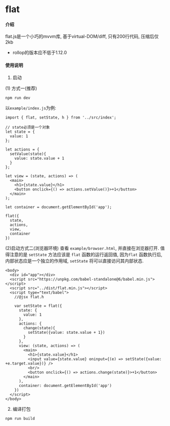 # flat

#### 介绍
flat.js是一个小巧的mvvm库, 基于virtual-DOM/diff, 只有200行代码, 压缩后仅2kb
* rollop的版本应不低于1.12.0

#### 使用说明

1. 启动

(1) 方式一(推荐)
```
npm run dev
```

以`example/index.js`为例:
```
import { flat, setState, h } from '../src/index';

// state必须是一个对象
let state = {
  value: 1
};

let actions = {
  setValue(state){
    value: state.value + 1
  }
};

let view = (state, actions) => (
  <main>
    <h1>{state.value}</h1>
    <button onclick={() => actions.setValue()}>+1</button>
  </main>
);

let container = document.getElementById('app');

flat({
  state,
  actions,
  view,
  container
})
```

(2)启动方式二(浏览器环境)
查看 `example/browser.html`, 并直接在浏览器打开. 值得注意的是 `setState` 方法应该是 `flat` 函数的运行返回值, 因为`flat` 函数执行后, 内部状态应是一个独立的作用域, `setState` 将可以直接访问其内部状态.
```
<body>
  <div id="app"></div>
  <script src="https://unpkg.com/babel-standalone@6/babel.min.js"></script>
  <script src="../dist/flat.min.js"></script>
  <script type="text/babel">
    //@jsx flat.h

    var setState = flat({
      state: {
        value: 1
      },
      actions: {
        change(state){
          setState({value: state.value + 1})
        }
      },
      view: (state, actions) => (
        <main>
          <h1>{state.value}</h1>
          <input value={state.value} oninput={(e) => setState({value: +e.target.value})} />
          <br/>
          <button onclick={() => actions.change(state)}>+1</button>
        </main>
      ),
      container: document.getElementById('app')
    })
  </script>
</body>
```
2. 编译打包
```
npm run build
```
